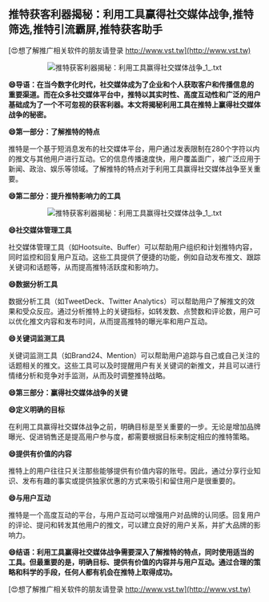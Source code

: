 ## **推特获客利器揭秘：利用工具赢得社交媒体战争,推特筛选,推特引流霸屏,推特获客助手**

[😍想了解推广相关软件的朋友请登录 http://www.vst.tw](http://www.vst.tw)

 <center><img src="https://vst.tw/MP4/tuiguang/png/7.png" alt="推特获客利器揭秘：利用工具赢得社交媒体战争_1_.txt"></center>

**😄导语：在当今数字化时代，社交媒体成为了企业和个人获取客户和传播信息的重要渠道。而在众多社交媒体平台中，推特以其实时性、高度互动性和广泛的用户基础成为了一个不可忽视的获客利器。本文将揭秘利用工具在推特上赢得社交媒体战争的秘密。**

**😄第一部分：了解推特的特点**

推特是一个基于短消息发布的社交媒体平台，用户通过发表限制在280个字符以内的推文与其他用户进行互动。它的信息传播速度快，用户覆盖面广，被广泛应用于新闻、政治、娱乐等领域。了解推特的特点对于利用工具赢得社交媒体战争至关重要。

**😄第二部分：提升推特影响力的工具**

 <center><img src="https://vst.tw/MP4/tuiguang/png/0.png" alt="推特获客利器揭秘：利用工具赢得社交媒体战争_1_.txt"></center>

**😄社交媒体管理工具**

社交媒体管理工具（如Hootsuite、Buffer）可以帮助用户组织和计划推特内容，同时监控和回复用户互动。这些工具提供了便捷的功能，例如自动发布推文、跟踪关键词和话题等，从而提高推特活跃度和影响力。

**😄数据分析工具**

数据分析工具（如TweetDeck、Twitter Analytics）可以帮助用户了解推文的效果和受众反应。通过分析推特上的关键指标，如转发数、点赞数和评论数，用户可以优化推文内容和发布时间，从而提高推特的曝光率和用户互动。

**😄关键词监测工具**

关键词监测工具（如Brand24、Mention）可以帮助用户追踪与自己或自己关注的话题相关的推文。这些工具可以及时提醒用户有关关键词的新推文，并且可以进行情绪分析和竞争对手监测，从而及时调整推特战略。

**😄第三部分：赢得社交媒体战争的关键**

**😄定义明确的目标**

在利用工具赢得社交媒体战争之前，明确目标是至关重要的一步。无论是增加品牌曝光、促进销售还是提高用户参与度，都需要根据目标来制定相应的推特策略。

**😄提供有价值的内容**

推特上的用户往往只关注那些能够提供有价值内容的账号。因此，通过分享行业知识、发布有趣的事实或提供独家优惠的方式来吸引和留住用户是很重要的。

**😄与用户互动**

推特是一个高度互动的平台，与用户互动可以增强用户对品牌的认同感。回复用户的评论、提问和转发其他用户的推文，可以建立良好的用户关系，并扩大品牌的影响力。

**😄结语：利用工具赢得社交媒体战争需要深入了解推特的特点，同时使用适当的工具。但最重要的是，明确目标、提供有价值的内容并与用户互动。通过合理的策略和科学的手段，任何人都有机会在推特上取得成功。**

[😍想了解推广相关软件的朋友请登录 http://www.vst.tw](http://www.vst.tw)



